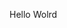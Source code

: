 Hello Wolrd


















































































































































































































































































































































































































































































































































































































































































































































































































































































































































































































































































































































































































































































































































































































































































































































































































































































































































































































































































































































































































































































































































































































































































































































































































































































































































































